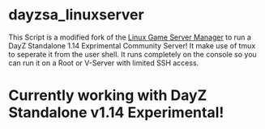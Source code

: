 # dayzsa_linuxserver

This Script is a modified fork of the <a href="https://linuxgsm.com">Linux Game Server Manager</a> to run a DayZ Standalone 1.14 Exprimental Community Server!
It make use of tmux to seperate it from the user shell. It runs completely on the console so you can run it on a Root or V-Server with limited SSH access. 


# Currently working with DayZ Standalone v1.14 Experimental!
